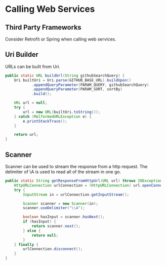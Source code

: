 # Calling Web Services #
## Third Party Frameworks ##

Consider Retrofit or Spring when calling web services.

## Uri Builder ##

URLs can be built from Uri.

```java
public static URL buildUrl(String githubSearchQuery) {
    Uri builtUri = Uri.parse(GITHUB_BASE_URL).buildUpon()
            .appendQueryParameter(PARAM_QUERY, githubSearchQuery)
            .appendQueryParameter(PARAM_SORT, sortBy)
            .build();

    URL url = null;
    try {
        url = new URL(builtUri.toString());
    } catch (MalformedURLException e) {
        e.printStackTrace();
    }

    return url;
}
```

## Scanner ##

Scanner can be used to stream the response from a http request. The delimiter of \A is used to read all of the stream in one go. 

```java
public static String getResponseFromHttpUrl(URL url) throws IOException {
    HttpURLConnection urlConnection = (HttpURLConnection) url.openConnection();
    try {
        InputStream in = urlConnection.getInputStream();

        Scanner scanner = new Scanner(in);
        scanner.useDelimiter("\\A");

        boolean hasInput = scanner.hasNext();
        if (hasInput) {
            return scanner.next();
        } else {
            return null;
        }
    } finally {
        urlConnection.disconnect();
    }
}
```
